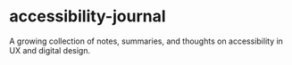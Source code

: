 # accessibility-journal
A growing collection of notes, summaries, and thoughts on accessibility in UX and digital design.

